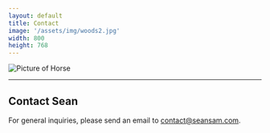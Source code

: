 ```yaml
---
layout: default
title: Contact
image: '/assets/img/woods2.jpg'
width: 800
height: 768
---
```


<div class="row">

  <div class="col-lg-4 col-md-4 content animated fadeIn">
    <img src="{{ '/assets/img/woods2.jpg' | prepend: site.baseurl }}" class="img-fluid px-1 py-2" alt="Picture of Horse">
  </div>

  <div class="col-lg-8 col-md-8 animated fadeIn">
  <hr>
  <h2>Contact Sean</h2>
   <p>For general inquiries, please send an email to <a href="mailto:contact@seansam.com">contact@seansam.com</a>.</p>
  </div>

</div>
